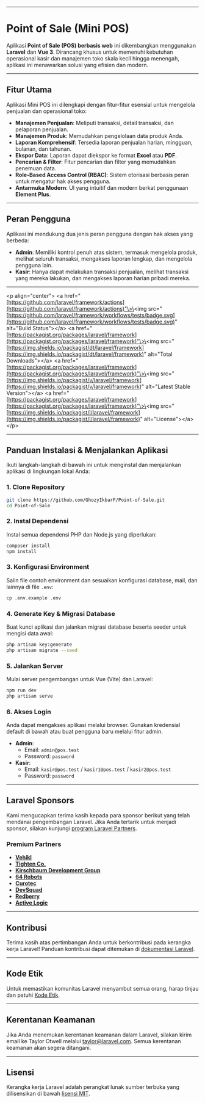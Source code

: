 -----

# Point of Sale (Mini POS)

Aplikasi **Point of Sale (POS) berbasis web** ini dikembangkan menggunakan **Laravel** dan **Vue 3**. Dirancang khusus untuk memenuhi kebutuhan operasional kasir dan manajemen toko skala kecil hingga menengah, aplikasi ini menawarkan solusi yang efisien dan modern.

-----

## Fitur Utama

Aplikasi Mini POS ini dilengkapi dengan fitur-fitur esensial untuk mengelola penjualan dan operasional toko:

  * **Manajemen Penjualan**: Meliputi transaksi, detail transaksi, dan pelaporan penjualan.
  * **Manajemen Produk**: Memudahkan pengelolaan data produk Anda.
  * **Laporan Komprehensif**: Tersedia laporan penjualan harian, mingguan, bulanan, dan tahunan.
  * **Ekspor Data**: Laporan dapat diekspor ke format **Excel** atau **PDF**.
  * **Pencarian & Filter**: Fitur pencarian dan filter yang memudahkan penemuan data.
  * **Role-Based Access Control (RBAC)**: Sistem otorisasi berbasis peran untuk mengatur hak akses pengguna.
  * **Antarmuka Modern**: UI yang intuitif dan modern berkat penggunaan **Element Plus**.

-----

## Peran Pengguna

Aplikasi ini mendukung dua jenis peran pengguna dengan hak akses yang berbeda:

  * **Admin**: Memiliki kontrol penuh atas sistem, termasuk mengelola produk, melihat seluruh transaksi, mengakses laporan lengkap, dan mengelola pengguna lain.
  * **Kasir**: Hanya dapat melakukan transaksi penjualan, melihat transaksi yang mereka lakukan, dan mengakses laporan harian pribadi mereka.

-----

\<p align="center"\>
\<a href="[https://github.com/laravel/framework/actions](https://github.com/laravel/framework/actions)"\>\<img src="[https://github.com/laravel/framework/workflows/tests/badge.svg](https://github.com/laravel/framework/workflows/tests/badge.svg)" alt="Build Status"\>\</a\>
\<a href="[https://packagist.org/packages/laravel/framework](https://packagist.org/packages/laravel/framework)"\>\<img src="[https://img.shields.io/packagist/dt/laravel/framework](https://img.shields.io/packagist/dt/laravel/framework)" alt="Total Downloads"\>\</a\>
\<a href="[https://packagist.org/packages/laravel/framework](https://packagist.org/packages/laravel/framework)"\>\<img src="[https://img.shields.io/packagist/v/laravel/framework](https://img.shields.io/packagist/v/laravel/framework)" alt="Latest Stable Version"\>\</a\>
\<a href="[https://packagist.org/packages/laravel/framework](https://packagist.org/packages/laravel/framework)"\>\<img src="[https://img.shields.io/packagist/l/laravel/framework](https://img.shields.io/packagist/l/laravel/framework)" alt="License"\>\</a\>
\</p\>

-----

## Panduan Instalasi & Menjalankan Aplikasi

Ikuti langkah-langkah di bawah ini untuk menginstal dan menjalankan aplikasi di lingkungan lokal Anda:

### 1\. Clone Repository

```bash
git clone https://github.com/GhozyIkbarF/Point-of-Sale.git
cd Point-of-Sale
```

### 2\. Instal Dependensi

Instal semua dependensi PHP dan Node.js yang diperlukan:

```bash
composer install
npm install
```

### 3\. Konfigurasi Environment

Salin file contoh environment dan sesuaikan konfigurasi database, mail, dan lainnya di file `.env`:

```bash
cp .env.example .env
```

### 4\. Generate Key & Migrasi Database

Buat kunci aplikasi dan jalankan migrasi database beserta seeder untuk mengisi data awal:

```bash
php artisan key:generate
php artisan migrate --seed
```

### 5\. Jalankan Server

Mulai server pengembangan untuk Vue (Vite) dan Laravel:

```bash
npm run dev
php artisan serve
```

### 6\. Akses Login

Anda dapat mengakses aplikasi melalui browser. Gunakan kredensial default di bawah atau buat pengguna baru melalui fitur admin.

  * **Admin**:
      * Email: `admin@pos.test`
      * Password: `password`
  * **Kasir**:
      * Email: `kasir@pos.test` / `kasir1@pos.test` / `kasir2@pos.test`
      * Password: `password`

-----

## Laravel Sponsors

Kami mengucapkan terima kasih kepada para sponsor berikut yang telah mendanai pengembangan Laravel. Jika Anda tertarik untuk menjadi sponsor, silakan kunjungi [program Laravel Partners](https://partners.laravel.com).

### Premium Partners

  * **[Vehikl](https://vehikl.com)**
  * **[Tighten Co.](https://tighten.co)**
  * **[Kirschbaum Development Group](https://kirschbaumdevelopment.com)**
  * **[64 Robots](https://64robots.com)**
  * **[Curotec](https://www.curotec.com/services/technologies/laravel)**
  * **[DevSquad](https://devsquad.com/hire-laravel-developers)**
  * **[Redberry](https://redberry.international/laravel-development)**
  * **[Active Logic](https://activelogic.com)**

-----

## Kontribusi

Terima kasih atas pertimbangan Anda untuk berkontribusi pada kerangka kerja Laravel\! Panduan kontribusi dapat ditemukan di [dokumentasi Laravel](https://laravel.com/docs/contributions).

-----

## Kode Etik

Untuk memastikan komunitas Laravel menyambut semua orang, harap tinjau dan patuhi [Kode Etik](https://laravel.com/docs/contributions#code-of-conduct).

-----

## Kerentanan Keamanan

Jika Anda menemukan kerentanan keamanan dalam Laravel, silakan kirim email ke Taylor Otwell melalui [taylor@laravel.com](mailto:taylor@laravel.com). Semua kerentanan keamanan akan segera ditangani.

-----

## Lisensi

Kerangka kerja Laravel adalah perangkat lunak sumber terbuka yang dilisensikan di bawah [lisensi MIT](https://opensource.org/licenses/MIT).
 
 

